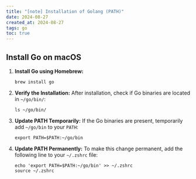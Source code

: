 ```yaml
---
title: "[note] Installation of Golang (PATH)"
date: 2024-08-27
created_at: 2024-08-27
tags: go
toc: true
---
```


## Install Go on macOS

<!-- more -->

1. **Install Go using Homebrew:**
   ```shell
   brew install go
   ```

2. **Verify the Installation:**
   After installation, check if Go binaries are located in `~/go/bin/`:

   ```shell
   ls ~/go/bin/
   ```

3. **Update PATH Temporarily:**
   If the Go binaries are present, temporarily add `~/go/bin` to your `PATH`:

   ```shell
   export PATH=$PATH:~/go/bin
   ```

4. **Update PATH Permanently:**
   To make this change permanent, add the following line to your `~/.zshrc` file:

   ```shell
   echo 'export PATH=$PATH:~/go/bin' >> ~/.zshrc
   source ~/.zshrc
   ```
